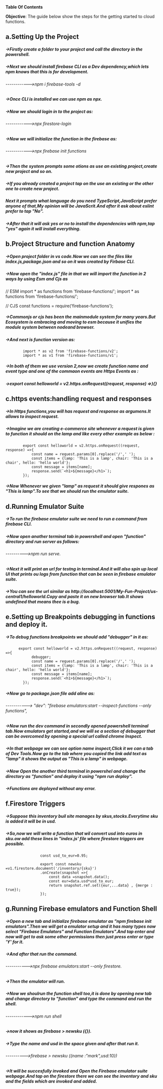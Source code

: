 **Table Of Contents**

**Objective**: The guide below show the steps for the getting started to cloud functions.

## a.Setting Up the Project
##### ->Firstly create a folder to your project and call the directory in the powershell.
##### ->Next we should install firebase CLI as a Dev dependency,which lets npm knows that this is for development.
###### ------------>npm i firebase-tools -d
##### ->Once CLI is installed we can use npm as npx.
##### ->Now we should login in to the project as:
###### ------------>npx firestore-login
##### ->Now we will initialize the function in the firebase as:
###### ------------>npx firebase init functions
##### ->Then the system prompts some otions as use an existing project,create new project and so on.
##### ->If you already created a project tap on the use an existing or the other one to create new project.
##### Next it prompts what language do you need TypeScript,JavaScript prefer anyone of that,My opinion will be JavaScrit.And after it ask about eslint prefer to tap "No".
##### ->After that it will ask yes or no to install the dependencies with npm,tap "yes" again it will install everything. 

## b.Project Structure and function Anatomy
##### ->Open project folder in vs code.Now we can see the files like index.js,package.json and so on it was created by Firbase CLI.
##### ->Now open the "index.js" file in that we will import the function in 2 ways by using Esm and Cjs as
// ESM
            import * as functions from 'firebase-functions/';
            import * as functions from 'firebase-functions/';


// CJS
const functions = require('firebase-functions');
##### ->Commonjs or cjs has been the mainmodule system for many years.But Ecosystem is embracing and moving to esm because it unifies the module system between nodeand browser.
##### ->And next is function version as:
            import * as v2 from 'firebase-functions/v2';
            import * as v1 from 'firebase-functions/v1';
##### ->In both of them we use version 2,now we create function name and event type and one of the commaon events are Https Events as :
##### ->export const helloworld = v2.https.onRequest((request, response) =>){} 

## c.https events:handling request and responses
##### ->In Https functions,you will has request and response as argumens.It allows to inspect request.
##### ->Imagine we are creating e-commerce site whenever a request is given to function it should on the lamp and like every other example as below :
            export const helloworld = v2.https.onRequest((request, response) =>{
                const name = request.params[0].replace('/',' ');
                const items = {lamp: 'This is a lamp', chair: 'This is a chair', hello: 'hello world'};
                const message = items[name];
                response.send(`<h1>${message}</h1>`);
            });
##### ->Now Whenever we given "lamp" as request it should give respones as "This is lamp".To see that we should run the emulator suite.

## d.Running Emulator Suite
##### ->To run the firebase emulator suite we need to run a command from firebase CLI.
##### ->Now open another terminal tab in powershell and open "function" directory and run server as follows:
###### ---------->npm run serve.
##### ->Next it will print an url for testng in terminal.And it will also spin up local UI that prints ou logs from function that can be seen in firebase emulator suite.
##### ->You can see the url similar as http://localhost:5001/My-Fun-Project/us-central1/helloworld.Copy and paste it on new browser tab.It shows undefined that means thee is a bug.

## e.Setting up Breakpoints debugging in functions and deploy it.
##### ->To debug functions breakpoints we should add "debugger" in it as:
          export const helloworld = v2.https.onRequest((request, response) =>{
                debugger;
                const name = request.params[0].replace('/',' ');
                const items = {lamp: 'This is a lamp', chair: 'This is a chair', hello: 'hello world'};
                const message = items[name];
                response.send(`<h1>${message}</h1>`);
            });
##### ->Now go to package.json file add aline as:
###### -----------> "dev": "firebase emulators:start --inspect-functions --only functions",
##### ->Now run the dev command in secondly opened powershell terminal tab.Now emulators get started,and we will se a section of debugger that can be overcomed by opening a special url called chrome Inspect.
##### ->In that webpage we can see option name inspect,Click it we can a tab of Dev Tools.Now go to the tab where you copied the link add text as "lamp" it shows the output as "This is a lamp" in webpage.
##### ->Now Open the another third terminal in powershel and change the directory as "function" and deploy it using "npm run deploy".
##### ->Functions are deployed without any error.

## f.Firestore Triggers
##### ->Suppose this inventory buil site manages by skus,stocks.Everytime sku is added it will be in usd.
##### ->So,now we will write a function that wil convert usd into euros in sku.ow add these lines in "index.js' file where firestore triggers are possible.
                    const usd_to_eur=0.95;

                    export const newsku =v1.firestore.document('/inventory/{sku}')
                    .onCreate(snapshot =>{
                        const data =snapshot.data();
                        const eur=data.usd*usd_to_eur;
                        return snapshot.ref.set({eur,...data} , {merge : true});
                    });

## g.Running Firebase emulators and Function Shell
##### ->Open a new tab and initialize firebase emulator as "npm firebase init emulators".Then we will get a emulator setup and it has many types now select "Firebase Emulators" and Function Emulators".And tap enter and now will get to ask some other permissions then just press enter or type 'Y' for it.
##### ->And after that run the command.
###### ----------->npx firebase emulators:start --only firestore.
##### ->Then the emulator will run.
##### ->Now we shoulrun the function shell too,it is done by opening new tab and change directory to "function" and type the command and run the shell.
###### ------------>npm run shell
##### ->now it shows as firebase > newsku ({}).
##### ->Type the name and usd in the space given and after that run it.
###### ---------->firebase > newsku ({name :"mark",usd:10}) 
##### ->It will be succesfully invoked and Open the Firebase emulator suite webpage.And tap on the firestore there we can see the inventory and sku and the fields which are invoked and added.